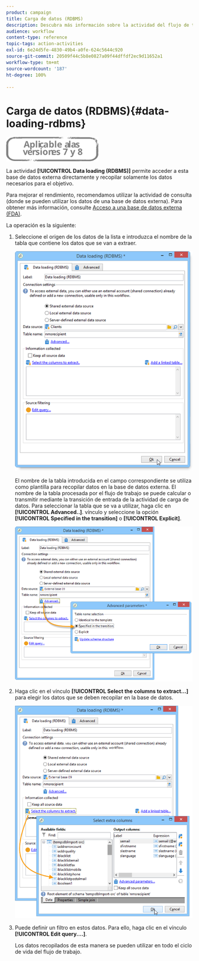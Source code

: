 ```yaml
---
product: campaign
title: Carga de datos (RDBMS)
description: Descubra más información sobre la actividad del flujo de trabajo Carga de datos (RDBMS)
audience: workflow
content-type: reference
topic-tags: action-activities
exl-id: 6e24d5fe-4830-49b4-a0fe-624c5644c920
source-git-commit: 20509f44c5b8e0827a09f44dffdf2ec9d11652a1
workflow-type: tm+mt
source-wordcount: '187'
ht-degree: 100%

---
```


# Carga de datos (RDBMS){#data-loading-rdbms}

![](../../assets/common.svg)

La actividad **[!UICONTROL Data loading (RDBMS)]** permite acceder a esta base de datos externa directamente y recopilar solamente los datos necesarios para el objetivo.

Para mejorar el rendimiento, recomendamos utilizar la actividad de consulta (donde se pueden utilizar los datos de una base de datos externa). Para obtener más información, consulte [Acceso a una base de datos externa (FDA)](accessing-an-external-database--fda-.md).

La operación es la siguiente:

1. Seleccione el origen de los datos de la lista e introduzca el nombre de la tabla que contiene los datos que se van a extraer.

   ![](assets/s_advuser_wf_sgbd_sample_1.png)

   El nombre de la tabla introducida en el campo correspondiente se utiliza como plantilla para recopilar datos en la base de datos externa. El nombre de la tabla procesada por el flujo de trabajo se puede calcular o transmitir mediante la transición de entrada de la actividad de carga de datos. Para seleccionar la tabla que se va a utilizar, haga clic en **[!UICONTROL Advanced..]**. vínculo y seleccione la opción **[!UICONTROL Specified in the transition]** o **[!UICONTROL Explicit]**.

   ![](assets/s_advuser_wf_sgbd_sample_5.png)

1. Haga clic en el vínculo **[!UICONTROL Select the columns to extract...]** para elegir los datos que se deben recopilar en la base de datos.

   ![](assets/s_advuser_wf_sgbd_sample_2.png)

1. Puede definir un filtro en estos datos. Para ello, haga clic en el vínculo **[!UICONTROL Edit query....]**.

   Los datos recopilados de esta manera se pueden utilizar en todo el ciclo de vida del flujo de trabajo.
